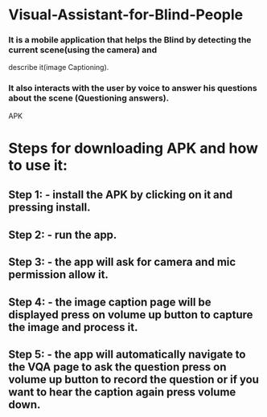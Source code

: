 # Visual-Assistant-for-Blind-People
### It is a mobile application that helps the Blind by detecting the current scene(using the camera) and
describe it(image Captioning).
### It also interacts with the user by voice to answer his questions about the scene (Questioning answers). 

APK 
# Steps for downloading APK and how to use it:

## Step 1: - install the APK by clicking on it and pressing install.
## Step 2: - run the app.
## Step 3: - the app will ask for camera and mic permission allow it.
## Step 4: - the image caption page will be displayed press on volume up button to capture the image and process it.
## Step 5: - the app will automatically navigate to the VQA page to ask the question press on volume up button to record the question or if you want to hear the caption again press volume down.
